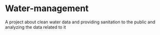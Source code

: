 # Water-management
A project about clean water data and providing sanitation to the public and analyzing the data related to it
